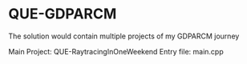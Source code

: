 # QUE-GDPARCM

The solution would contain multiple projects of my GDPARCM journey

Main Project: QUE-RaytracingInOneWeekend
Entry file: main.cpp 

